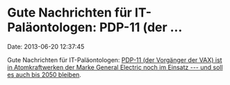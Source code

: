 Gute Nachrichten für IT-Paläontologen: PDP-11 (der \...
=======================================================

Date: 2013-06-20 12:37:45

Gute Nachrichten für IT-Paläontologen: [PDP-11 (der Vorgänger der VAX)
ist in Atomkraftwerken der Marke General Electric noch im Einsatz ---
und soll es auch bis 2050
bleiben](http://www.theregister.co.uk/2013/06/19/nuke_plants_to_keep_pdp11_until_2050/).
